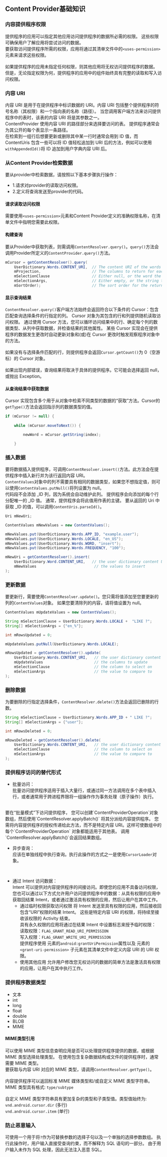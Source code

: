 ## Content Provider基础知识
### 内容提供程序权限
提供程序的应用可以指定其他应用访问提供程序的数据所必需的权限。 这些权限可确保用户了解应用将尝试访问的数据。<br> 要获取访问提供程序所需的权限，应用将通过其清单文件中的`<uses-permission>`元素来请求这些权限。<br><br>
如果提供程序的应用未指定任何权限，则其他应用将无权访问提供程序的数据。 但是，无论指定权限为何，提供程序的应用中的组件始终具有完整的读取和写入访问权限。

### 内容 URI
内容 URI 是用于在提供程序中标识数据的 URI。内容 URI 包括整个提供程序的符号名称（其权限）和一个指向表的名称（路径）。 当您调用客户端方法来访问提供程序中的表时，该表的内容 URI 将是其参数之一。<br>
ContentProvider 使用内容 URI 的路径部分来选择要访问的表。 提供程序通常会为其公开的每个表显示一条路径。<br>
在检索到一组行后想要更新或删除其中某一行时通常会用到 ID 值，而ContentUris 包含一些可以将 ID 值轻松追加到 URI 后的方法，例如可以使用`withAppendedId()`将 ID 追加到用户字典内容 URI 后。

### 从Content Provider检索数据
要从provider中检索数据，请按照以下基本步骤执行操作：<br>
* 1.请求对provider的读取访问权限。
* 2.定义将查询发送至provider的代码。

#### 请求读取访问权限
需要使用`<uses-permission>`元素和Content Provider定义的准确权限名称，在清单文件中指明您需要此权限。

#### 构建查询
要从Provider中获取列表，则需调用`ContentResolver.query()`。`query()`方法会调用Provider所定义的`ContentProvider.query()`方法。
``` java
mCursor = getContentResolver().query(
    UserDictionary.Words.CONTENT_URI,  // The content URI of the words table
    mProjection,                       // The columns to return for each row
    mSelectionClause                   // Either null, or the word the user entered
    mSelectionArgs,                    // Either empty, or the string the user entered
    mSortOrder);                       // The sort order for the returned rows
```

#### 显示查询结果
`ContentResolver.query()`客户端方法始终会返回符合以下条件的 Cursor：包含匹配查询选择条件的行指定的列。 Cursor 对象为其包含的行和列提供随机读取访问权限。 通过使用 Cursor 方法，您可以循环访问结果中的行、确定每个列的数据类型、从列中获取数据，并检查结果的其他属性。 某些 Cursor 实现会在提供程序的数据发生更改时自动更新对象和(或)在 Cursor 更改时触发观察程序对象中的方法。
<br><br>
如果没有与选择条件匹配的行，则提供程序会返回`Cursor.getCount()`为 0（空游标）的 Cursor 对象。
<br><br>
如果出现内部错误，查询结果将取决于具体的提供程序。它可能会选择返回 null，或抛出 Exception。

#### 从查询结果中获取数据
Cursor 实现包含多个用于从对象中检索不同类型的数据的“获取”方法。Cursor的`getType()`方法会返回指示列的数据类型的值。
``` java
if (mCursor != null) {
   
    while (mCursor.moveToNext()) {

        newWord = mCursor.getString(index);

    }
```

### 插入数据
要将数据插入提供程序，可调用`ContentResolver.insert()`方法。此方法会在提供程序中插入新行并为该行返回内容 URI。<br>
`ContentValues`对象中的列不需要具有相同的数据类型，如果您不想指定值，则可以使用`ContentValues.putNull()`将列设置为 null。<br>
代码段不会添加 _ID 列，因为系统会自动维护此列。 提供程序会向添加的每个行分配唯一的 _ID 值。 通常，提供程序会将此值用作表的主键。
要从返回的 Uri 中获取 _ID 的值，可以调用`ContentUris.parseId()`。
``` java
Uri mNewUri;

ContentValues mNewValues = new ContentValues();

mNewValues.put(UserDictionary.Words.APP_ID, "example.user");
mNewValues.put(UserDictionary.Words.LOCALE, "en_US");
mNewValues.put(UserDictionary.Words.WORD, "insert");
mNewValues.put(UserDictionary.Words.FREQUENCY, "100");

mNewUri = getContentResolver().insert(
    UserDictionary.Word.CONTENT_URI,   // the user dictionary content URI
    mNewValues                          // the values to insert
);
```

### 更新数据
要更新行，需要使用`ContentResolver.update()`。您只需将值添加至您要更新的列的`ContentValues`对象。 如果您要清除列的内容，请将值设置为 null。
``` java
ContentValues mUpdateValues = new ContentValues();

String mSelectionClause = UserDictionary.Words.LOCALE +  "LIKE ?";
String[] mSelectionArgs = {"en_%"};

int mRowsUpdated = 0;

mUpdateValues.putNull(UserDictionary.Words.LOCALE);

mRowsUpdated = getContentResolver().update(
    UserDictionary.Words.CONTENT_URI,   // the user dictionary content URI
    mUpdateValues                       // the columns to update
    mSelectionClause                    // the column to select on
    mSelectionArgs                      // the value to compare to
);
```

### 删除数据
为要删除的行指定选择条件，`ContentResolver.delete()`方法会返回已删除的行数。
``` java
String mSelectionClause = UserDictionary.Words.APP_ID + " LIKE ?";
String[] mSelectionArgs = {"user"};

int mRowsDeleted = 0;

mRowsDeleted = getContentResolver().delete(
    UserDictionary.Words.CONTENT_URI,   // the user dictionary content URI
    mSelectionClause                    // the column to select on
    mSelectionArgs                      // the value to compare to
);
```

### 提供程序访问的替代形式
* 批量访问：<br>
批量访问提供程序适用于插入大量行，或通过同一方法调用在多个表中插入行，或者通常用于跨进程界限将一组操作作为事务处理（原子操作）执行。
<br>
要在“批量模式”下访问提供程序， 您可以创建`ContentProviderOperation`对象数组，然后使用`ContentResolver.applyBatch()` 将其分派给内容提供程序。 您需将内容提供程序的授权传递给此方法，而不是特定内容 URI。这样可使数组中的每个`ContentProviderOperation` 对象都能适用于其他表。 调用`ContentResolver.applyBatch()`会返回结果数组。
<br>

* 异步查询：<br>
应该在单独线程中执行查询。执行此操作的方式之一是使用`CursorLoader`对象。
<br>

* 通过 Intent 访问数据：<br>
Intent 可以提供对内容提供程序的间接访问。即使您的应用不具备访问权限，您也可以通过以下方式允许用户访问提供程序中的数据：从具有权限的应用中获取回结果 Intent，或者通过激活具有权限的应用，然后让用户在其中工作。<br>
    * 通过临时权限获取访问权限
    将 Intent 发送至具有权限的应用，然后接收回包含“URI”权限的结果 Intent。 这些是特定内容 URI 的权限，将持续至接收该权限的 Activity 结束。<br>
    具有永久权限的应用将通过在结果 Intent 中设置标志来授予临时权限：<br>
    读取权限：`FLAG_GRANT_READ_URI_PERMISSION` <br>
    写入权限：`FLAG_GRANT_WRITE_URI_PERMISSION`<br>
    提供程序使用 <provider> 元素的`android:grantUriPermission`属性以及 <provider> 元素的`<grant-uri-permission>` 子元素在其清单文件中定义内容 URI 的 URI 权限。
    * 使用其他应用
    允许用户修改您无权访问的数据的简单方法是激活具有权限的应用，让用户在其中执行工作。

### 提供程序数据类型
* 文本
* int
* long
* float
* double
* BLOB
* MIME

#### MIME类型引用
可以使用 MIME 类型信息查明应用是否可以处理提供程序提供的数据，或根据 MIME 类型选择处理类型。 在使用包含复杂数据结构或文件的提供程序时，通常需要 MIME 类型。 <br>
要获取与内容 URI 对应的 MIME 类型，请调用`ContentResolver.getType()`。<br><br>
内容提供程序可以返回标准 MIME 媒体类型和/或自定义 MIME 类型字符串。<br>
MIME 类型具有格式: `type/subtype`<br><br>
自定义 MIME 类型字符串具有更加复杂的类型和子类型值。类型值始终为:<br>
`vnd.android.cursor.dir` (多行)<br>
`vnd.android.cursor.item` (单行)

### 防止恶意输入
可使用一个用于将`?`作为可替换参数的选择子句以及一个单独的选择参数数组。 执行此操作时，用户输入直接受查询约束，而不解释为 SQL 语句的一部分。 由于用户输入未作为 SQL 处理，因此无法注入恶意 SQL。
